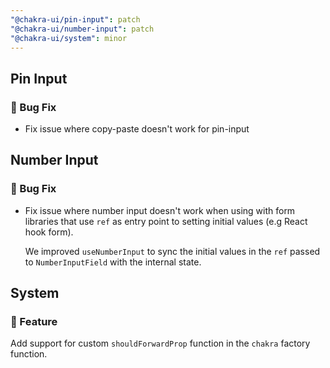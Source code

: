```yaml
---
"@chakra-ui/pin-input": patch
"@chakra-ui/number-input": patch
"@chakra-ui/system": minor
---
```


## Pin Input

### 🐛 Bug Fix

- Fix issue where copy-paste doesn't work for pin-input

## Number Input

### 🐛 Bug Fix

- Fix issue where number input doesn't work when using with form libraries that
  use `ref` as entry point to setting initial values (e.g React hook form).

  We improved `useNumberInput` to sync the initial values in the `ref` passed to
  `NumberInputField` with the internal state.

## System

### 🚀 Feature

Add support for custom `shouldForwardProp` function in the `chakra` factory
function.
